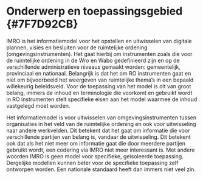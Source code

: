 # Onderwerp en toepassingsgebied {#7F7D92CB}

IMRO is het informatiemodel voor het opstellen en uitwisselen van digitale plannen, visies en besluiten voor de ruimtelijke ordening (omgevingsinstrumenten). Het gaat hierbij om instrumenten zoals die voor de ruimtelijke ordening in de Wro en Wabo gedefinieerd zijn en op de verschillende administratieve niveaus gemaakt worden: gemeentelijk, provinciaal en nationaal. Belangrijk is dat het om RO instrumenten gaat en niet om bijvoorbeeld het weergeven van ruimtelijke thema’s in een bepaald willekeurig beleidsveld. Voor de toepassing van het model is dit van groot belang, immers de inhoud en terminologie die voorkomt en gebruikt wordt in RO instrumenten stelt specifieke eisen aan het model waarmee de inhoud vastgelegd moet worden.

Het informatiemodel is voor uitwisselen van omgevingsinstrumenten tussen organisaties in het veld van de ruimtelijke ordening en ook voor uitwisseling naar andere werkvelden. Dit betekent dat het gaat om informatie die voor verschillende partijen van belang is, vandaar de uitwisseling. Dit betekent ook dat als het niet meer om informatie gaat die door meerdere partijen gebruikt wordt, een codering via IMRO niet meer interessant is. Met andere woorden IMRO is geen model voor specifieke, geïsoleerde toepassing. Dergelijke modellen kunnen beter voor de specifieke toepassing zelf ontworpen worden. Een nationale standaard heeft dan immers niet veel zin.<br/>
